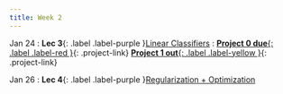 ```yaml
---
title: Week 2
---
```


Jan 24
: **Lec 3**{: .label .label-purple }[Linear Classifiers](#)
: [**Project 0 due**{: .label .label-red }](/projects/#project-0){: .project-link} [**Project 1 out**{: .label .label-yellow }](/projects/#project-1){: .project-link}

Jan 26
: **Lec 4**{: .label .label-purple }[Regularization + Optimization](#)
  <!-- : [3.1](#), [2.2](#), [2.3](#) -->
<!-- : **Dis 2**{: .label .label-blue }[Intro to PyTorch](#)
  : [Tutorial Code](https://pytorch.org/tutorials/beginner/basics/intro.html), [Tutorial Slides](#) -->